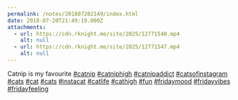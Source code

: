 ```yaml
---
permalink: /notes/201807202149/index.html
date: 2018-07-20T21:49:19.000Z
attachments:
  - url: https://cdn.rknight.me/site/2025/12771548.mp4
    alt: null
  - url: https://cdn.rknight.me/site/2025/12771547.mp4
    alt: null
---
```


Catnip is my favourite <a href="https://pixelfed.social/discover/tags/catnip?src=hash" title="#catnip" class="u-url hashtag" rel="external nofollow noopener">#catnip</a> <a href="https://pixelfed.social/discover/tags/catniphigh?src=hash" title="#catniphigh" class="u-url hashtag" rel="external nofollow noopener">#catniphigh</a> <a href="https://pixelfed.social/discover/tags/catnipaddict?src=hash" title="#catnipaddict" class="u-url hashtag" rel="external nofollow noopener">#catnipaddict</a> <a href="https://pixelfed.social/discover/tags/catsofinstagram?src=hash" title="#catsofinstagram" class="u-url hashtag" rel="external nofollow noopener">#catsofinstagram</a> <a href="https://pixelfed.social/discover/tags/cats?src=hash" title="#cats" class="u-url hashtag" rel="external nofollow noopener">#cats</a> <a href="https://pixelfed.social/discover/tags/cat?src=hash" title="#cat" class="u-url hashtag" rel="external nofollow noopener">#cat</a> <a href="https://pixelfed.social/discover/tags/cats?src=hash" title="#cats" class="u-url hashtag" rel="external nofollow noopener">#cats</a> <a href="https://pixelfed.social/discover/tags/instacat?src=hash" title="#instacat" class="u-url hashtag" rel="external nofollow noopener">#instacat</a> <a href="https://pixelfed.social/discover/tags/catlife?src=hash" title="#catlife" class="u-url hashtag" rel="external nofollow noopener">#catlife</a> <a href="https://pixelfed.social/discover/tags/cathigh?src=hash" title="#cathigh" class="u-url hashtag" rel="external nofollow noopener">#cathigh</a> <a href="https://pixelfed.social/discover/tags/fun?src=hash" title="#fun" class="u-url hashtag" rel="external nofollow noopener">#fun</a> <a href="https://pixelfed.social/discover/tags/fridaymood?src=hash" title="#fridaymood" class="u-url hashtag" rel="external nofollow noopener">#fridaymood</a> <a href="https://pixelfed.social/discover/tags/fridayvibes?src=hash" title="#fridayvibes" class="u-url hashtag" rel="external nofollow noopener">#fridayvibes</a> <a href="https://pixelfed.social/discover/tags/fridayfeeling?src=hash" title="#fridayfeeling" class="u-url hashtag" rel="external nofollow noopener">#fridayfeeling</a>
